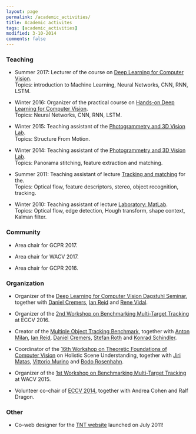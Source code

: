 ```yaml
---
layout: page
permalink: /academic_activities/
title: Academic activites
tags: [academic_activities]
modified: 3-10-2014
comments: false
---
```






### Teaching

* Summer 2017: Lecturer of the course on [Deep Learning for Computer Vision](https://vision.cs.tum.edu/teaching/ss2017/dl4cv).
<br />Topics: introduction to Machine Learning, Neural Networks, CNN, RNN, LSTM.

* Winter 2016: Organizer of the practical course on [Hands-on Deep Learning for Computer Vision](https://vision.in.tum.de/teaching/ws2016/dlpractice_ws2016). 
<br />Topics: Neural Networks, CNN, RNN, LSTM.

* Winter 2015: Teaching assistant of the [Photogrammetry and 3D Vision Lab](http://www.igp.ethz.ch/photogrammetry/education/lehrveranstaltungen/PCV_HS15).  
Topics: Structure From Motion.

* Winter 2014: Teaching assistant of the [Photogrammetry and 3D Vision Lab](http://www.igp.ethz.ch/photogrammetry/education/lehrveranstaltungen/PCV_HS14). 
<br /> Topics: Panorama stitching, feature extraction and matching.

* Summer 2011: Teaching assistant of lecture [Tracking and matching](http://www.tnt.uni-hannover.de/edu/vorlesungen/TrackingMatching/) for the.
<br /> Topics: Optical flow, feature descriptors, stereo, object recognition, tracking.

* Winter 2010: Teaching assistant of lecture [Laboratory: MatLab](http://www.tnt.uni-hannover.de/edu/labor/matlabForMedicalAndIndustrialImageProcessing/). 
<br /> Topics: Optical flow, edge detection, Hough transform, shape context, Kalman filter.

 
### Community

* Area chair for GCPR 2017.

* Area chair for WACV 2017.

* Area chair for GCPR 2016.



### Organization

* Organizer of the [Deep Learning for Computer Vision Dagstuhl Seminar](http://www.dagstuhl.de/en/program/calendar/semhp/?semnr=17391), together with [Daniel Cremers](https://vision.in.tum.de/members/cremers), [Ian Reid](http://cs.adelaide.edu.au/~ianr/) and [Rene Vidal](http://cis.jhu.edu/~rvidal/).

* Organizer of the [2nd Workshop on Benchmarking Multi-Target Tracking](http://motchallenge.net/workshops/bmtt2016) at ECCV 2016.

* Creator of the [Multiple Object Tracking Benchmark](https://motchallenge.net/), together with [Anton Milan](http://www.milanton.de/), [Ian Reid](http://cs.adelaide.edu.au/~ianr/), [Daniel Cremers](https://vision.in.tum.de/members/cremers), [Stefan Roth](http://www.visinf.tu-darmstadt.de/team_members/sroth/sroth.en.jsp) and [Konrad Schindler](http://www.prs.igp.ethz.ch/content/specialinterest/baug/institute-igp/photogrammetry-and-remote-sensing/en/group/people/person-detail.html?persid=143986).

* Coordinator of the [16th Workshop on Theoretic Foundations of Computer Vision](http://www.dagstuhl.de/de/programm/kalender/semhp/?semnr=15081) on Holistic Scene Understanding, together with [Jiri Matas](http://cmp.felk.cvut.cz/~matas/), [Vittorio Murino](http://profs.sci.univr.it/~swan/) and [Bodo Rosenhahn](http://www.tnt.uni-hannover.de/staff/rosenhahn/).

* Organizer of the [1st Workshop on Benchmarking Multi-Target Tracking](http://motchallenge.net/workshops/bmtt2015) at WACV 2015.

* Volunteer co-chair of [ECCV 2014](http://eccv2014.org), together with Andrea Cohen and Ralf Dragon.




### Other

* Co-web designer for the [TNT website](https://www.tnt.uni-hannover.de/) launched on July 2011!
